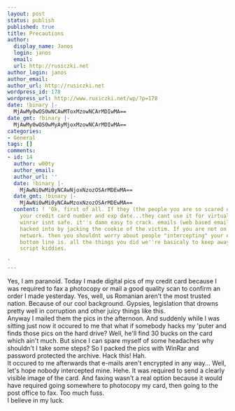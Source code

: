 ```yaml
---
layout: post
status: publish
published: true
title: Precautions
author:
  display_name: Janos
  login: janos
  email: 
  url: http://rusiczki.net
author_login: janos
author_email: 
author_url: http://rusiczki.net
wordpress_id: 178
wordpress_url: http://www.rusiczki.net/wp/?p=178
date: !binary |-
  MjAwMy0wOS0wNCAwMToxMzowNCArMDIwMA==
date_gmt: !binary |-
  MjAwMy0wOS0wMyAyMjoxMzowNCArMDIwMA==
categories:
- General
tags: []
comments:
- id: 14
  author: w00ty
  author_email: 
  author_url: ''
  date: !binary |-
    MjAwNi0wMi0yNCAwNjoxNzozOSArMDEwMA==
  date_gmt: !binary |-
    MjAwNi0wMi0yNCAwMzoxNzozOSArMDEwMA==
  content: ! 'Ok, first of all. If they (the people you are so scared of) have only
    your credit card number and exp date...they cant use it for virtually nothing,
    winrar isnt safe. it''s damn easy to crack. emails (web based emails) can be easily
    hacked into by jacking the cookie of the victim. If you are not on a LAN based
    network. then you shouldnt worry about people "intercepting" your email. heh.
    bottom line is. all the things you did we''re basicaly to keep away stupid little
    script kiddies.

'
---
```

<p>Yes, I am paranoid. Today I made digital pics of my credit card because I was required to fax a photocopy or mail a good quality scan to confirm an order I made yesterday. Yes, well, us Romanian aren't the most trusted nation. Because of our cool background. Gypsies, legislation that drowns pretty well in corruption and other juicy things like this.<br />
Anyway I mailed them the pics in the afternoon. And suddenly while I was sitting just now it occured to me that what if somebody hacks my 'puter and finds those pics on the hard drive? Well, he'll find 30 bucks on the card which ain't much. But since I can spare myself of some headaches why shouldn't I take some steps? So I packed the pics with WinRar and password protected the archive. Hack this! Hah.<br />
It occured to me afterwards that e-mails aren't encrypted in any way... Well, let's hope nobody intercepted mine. Hehe. It was required to send a clearly visible image of the card. And faxing wasn't a real option because it would have required going somewhere to photocopy my card, then going to the post office to fax. Too much fuss.<br />
I believe in my luck.</p>
